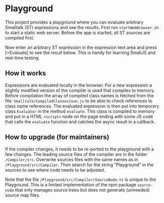 
# Playground

This project provides a playground where you can
evaluate arbitrary Smalltalk (ST) expressions and see the results.
First run `startWebBrowser.sh` to start a static web server.
Before the app is started, all ST sources are compiled first.

Now enter an arbitrary ST expression in the expression text area
and press [>Evaluate] to see the result below.
This is handy for learning SmallJS and real-time testing.

## How it works

Expressions are evaluated locally in the browser.
For a new expression a slightly modified version of the compiler is used that compiles to memory. Before compilation the array of compiled class names is fetched from the file:
`Smalltalk/CompiledClassesJson.js` to be able to check references to class name references.
The evaluated expression is then put into temporary class `Evaluator` in the method `evaluate`.
This class is compiled to memory and put in a HTML `<script>` node on the page ending with some JS code that calls the `evaluate` function and catches the async result in a callback.

## How to upgrade (for maintainers)

If the compiler changes, it needs to be re-ported to the playground with a few changes.
The leading source files of the compiler are in the folder `/Compiler/src`.
Overwrite sources files with the same names as in `/Playground/src/Compiler`.
Then search for the string "Playground" in the sources to see where code needs to be adjusted.

Note that the file `/Playground/src/Compiler/SourceNode.ts` is unique to the Playground.
This is a limited implementation of the npm package `source-node`
that only manages source trees but does not generate (unneeded) source map files.
